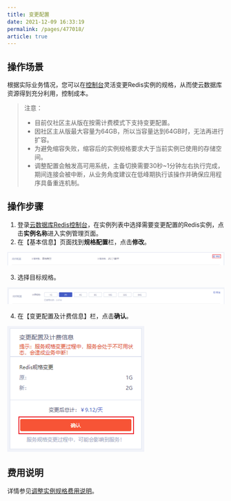 ```yaml
---
title: 变更配置
date: 2021-12-09 16:33:19
permalink: /pages/477018/
article: true
---
```


## 操作场景

根据实际业务情况，您可以在[控制台](https://console.capitalonline.net/dbinstances)灵活变更Redis实例的规格，从而使云数据库资源得到充分利用，控制成本。

> 注意：
>
> - 目前仅社区主从版在按需计费模式下支持变更配置。
> - 因社区主从版最大容量为64GB，所以当容量达到64GB时，无法再进行扩容。
> - 为避免缩容失败，缩容后的实例规格要求大于当前实例已使用的存储空间。
> - 调整配置会触发高可用系统，主备切换需要30秒~1分钟左右执行完成，期间连接会被中断，从业务角度建议在低峰期执行该操作并确保应用程序具备重连机制。

## 操作步骤

1. 登录[云数据库Redis控制台](https://console.capitalonline.net/dbinstances)，在实例列表中选择需要变更配置的Redis实例，点击**实例名称**进入实例管理页面。
2. 在【基本信息】页面找到**规格配置**栏，点击**修改**。

![008](../../pics/008-16390403562341.png)

3. 选择目标规格。

![009](../../pics/009.png)

4. 在【变更配置及计费信息】栏，点击**确认**。

![10](../../pics/10.png)

## 费用说明

详情参见[调整实例规格费用说明](./../../03.购买指南/03.调整实例规格费用说明.md)。


